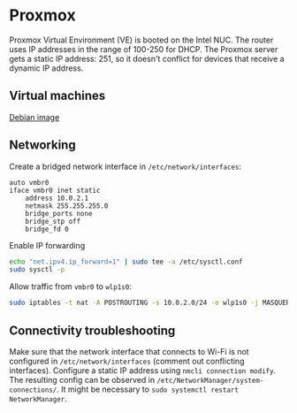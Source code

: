 # Proxmox

Proxmox Virtual Environment (VE) is booted on the Intel NUC. The router uses IP addresses in the range of 100-250 for DHCP. The Proxmox server gets a static IP address: 251, so it doesn't conflict for devices that receive a dynamic IP address.

## Virtual machines

[Debian image](https://www.debian.org/distrib/)

## Networking

Create a bridged network interface in `/etc/network/interfaces`:

```
auto vmbr0
iface vmbr0 inet static
    address 10.0.2.1
    netmask 255.255.255.0
    bridge_ports none
    bridge_stp off
    bridge_fd 0
```

Enable IP forwarding

```bash
echo "net.ipv4.ip_forward=1" | sudo tee -a /etc/sysctl.conf
sudo sysctl -p
```

Allow traffic from `vmbr0` to `wlp1s0`:

```bash
sudo iptables -t nat -A POSTROUTING -s 10.0.2.0/24 -o wlp1s0 -j MASQUERADE
```

## Connectivity troubleshooting

Make sure that the network interface that connects to Wi-Fi is not configured in `/etc/network/interfaces` (comment out conflicting interfaces). Configure a static IP address using `nmcli connection modify`. The resulting config can be observed in `/etc/NetworkManager/system-connections/`. It might be necessary to `sudo systemctl restart NetworkManager`.
